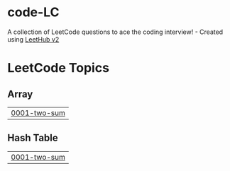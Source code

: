 # code-LC
A collection of LeetCode questions to ace the coding interview! - Created using [LeetHub v2](https://github.com/arunbhardwaj/LeetHub-2.0)

<!---LeetCode Topics Start-->
# LeetCode Topics
## Array
|  |
| ------- |
| [0001-two-sum](https://github.com/iam-navyaK/code-LC/tree/master/0001-two-sum) |
## Hash Table
|  |
| ------- |
| [0001-two-sum](https://github.com/iam-navyaK/code-LC/tree/master/0001-two-sum) |
<!---LeetCode Topics End-->